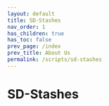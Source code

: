 ```yaml
---
layout: default
title: SD-Stashes
nav_order: 1
has_children: true
has_toc: false
prev_page: /index
prev_title: About Us
permalink: /scripts/sd-stashes
---
```


# SD-Stashes